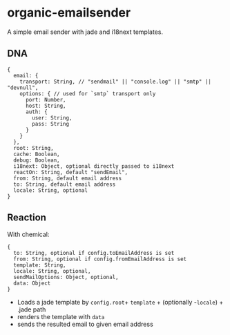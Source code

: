# organic-emailsender

A simple email sender with jade and i18next templates.

## DNA 

    {
      email: {
        transport: String, // "sendmail" || "console.log" || "smtp" || "devnull",
        options: { // used for `smtp` transport only
          port: Number,
          host: String,
          auth: {
            user: String,
            pass: String
          }
        }
      },
      root: String,
      cache: Boolean,
      debug: Boolean,
      i18next: Object, optional directly passed to i18next
      reactOn: String, default "sendEmail",
      from: String, default email address
      to: String, default email address
      locale: String, optional
    }

## Reaction

With chemical:

    {
      to: String, optional if config.toEmailAddress is set
      from: String, optional if config.fromEmailAddress is set
      template: String,
      locale: String, optional,
      sendMailOptions: Object, optional,
      data: Object
    }

* Loads a jade template by `config.root`+ `template` + (optionally -`locale`) + .jade path
* renders the template with `data` 
* sends the resulted email to given email address